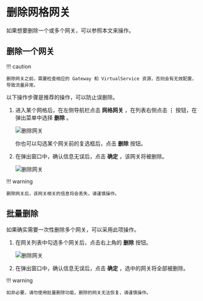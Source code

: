 # 删除网格网关

如果想要删除一个或多个网关，可以参照本文来操作。

## 删除一个网关

!!! caution

    删除网关之前，需要检查相应的 Gateway 和 VirtualService 资源，否则会有无效配置，导致流量异常。

以下操作步骤是推荐的操作，可以防止误删除。

1. 进入某个网格后，在左侧导航栏点击 __网格网关__ ，在列表右侧点击 __⋮__ 按钮，在弹出菜单中选择 __删除__ 。

    ![删除网关](https://docs.daocloud.io/daocloud-docs-images/docs/mspider/images/delete-gate01.png)

    你也可以勾选某个网关前的复选框后，点击 __删除__ 按钮。

2. 在弹出窗口中，确认信息无误后，点击 __确定__ ，该网关将被删除。

    ![删除网关](https://docs.daocloud.io/daocloud-docs-images/docs/mspider/images/delete-gate02.png)

!!! warning

    删除网关后，该网关相关的信息将会丢失，请谨慎操作。

## 批量删除

如果确实需要一次性删除多个网关，可以采用此项操作。

1. 在网关列表中勾选多个网关后，点击右上角的 __删除__ 按钮。

    ![删除网关](https://docs.daocloud.io/daocloud-docs-images/docs/mspider/images/delete-gate03.png)

2. 在弹出窗口中，确认信息无误后，点击 __确定__ ，选中的网关将全部被删除。

!!! warning
    
    如非必要，请勿使用批量删除功能，删除的网关无法恢复，请谨慎操作。
